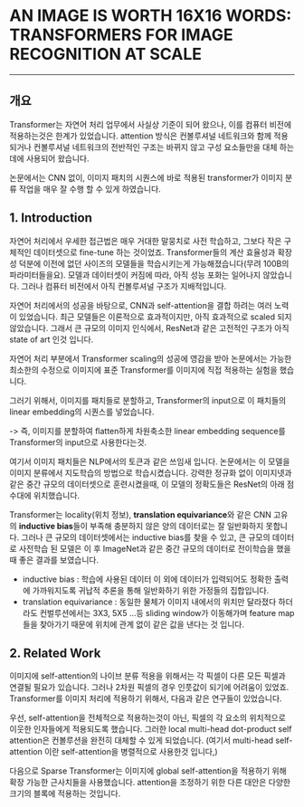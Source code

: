 # AN IMAGE IS WORTH 16X16 WORDS: TRANSFORMERS FOR IMAGE RECOGNITION AT SCALE
---
## 개요
Transformer는 자연어 처리 업무에서 사실상 기준이 되어 왔으나, 이를 컴퓨터 비전에 적용하는것은 한계가 있었습니다.
attention 방식은 컨볼루셔널 네트워크와 함께 적용되거나 컨볼루셔널 네트워크의 전반적인 구조는 바뀌지 않고 구성 요소들만을 대체 하는데에 사용되어 왔습니다.

논문에서는 CNN 없이, 이미지 패치의 시퀀스에 바로 적용된 transformer가 이미지 분류 작업을 매우 잘 수행 할  수 있게 하였습니다.

## 1. Introduction
자연어 처리에서 우세한 접근법은 매우 거대한 말뭉치로 사전 학습하고, 그보다 작은 구체적인 데이터셋으로 fine-tune 하는 것이었죠.
Transformer들의 계산 효율성과 확장성 덕분에 이전에 없던 사이즈의 모델들을 학습시키는게 가능해졌습니다(무려 100B의 파라미터들을요).
모델과 데이터셋이 커짐에 따라, 아직 성능 포화는 일어나지 않았습니다. 그러나 컴퓨터 비전에서 아직 컨볼루셔널 구조가 지배적입니다. 

자연어 처리에서의 성공을 바탕으로,  CNN과 self-attention을 결합 하려는 여러 노력이 있었습니다. 최근 모델들은 이론적으로 효과적이지만, 아직 효과적으로 scaled 되지 않았습니다.
그래서 큰 규모의 이미지 인식에서, ResNet과 같은 고전적인 구조가 아직 state of art 인것 입니다.

자연어 처리 부분에서 Transformer scaling의 성공에 영감을 받아 논문에서는 가능한 최소한의 수정으로 이미지에 표준 Transformer를 이미지에 직접 적용하는 실험을 했습니다.

그러기 위해서, 이미지를 패치들로 분할하고, Transformer의 input으로 이 패치들의 linear embedding의 시퀀스를 넣었습니다.

-> 즉, 이미지를 분할하여 flatten하게 차원축소한 linear embedding sequence를 Transformer의 input으로 사용한다는것.

여기서 이미지 패치들은 NLP에서의 토큰과 같은 쓰임새 입니다. 논문에서는 이 모델을 이미지 분류에서 지도학습의 방법으로 학습시켰습니다.
강력한 정규화 없이 이미지넷과 같은 중간 규모의 데이터셋으로 훈련시켰을때, 이 모델의 정확도들은 ResNet의 아래 점수대에 위치했습니다.

Transformer는 locality(위치 정보), **translation equivariance**와 같은 CNN 고유의 **inductive bias**들이 부족해 충분하지 않은 양의 데이터로는 잘 일반화하지 못합니다. 
그러나 큰 규모의 데이터셋에서는 inductive bias를 찾을 수 있고, 큰 규모의 데이터로 사전학습 된 모델은 이 후 ImageNet과 같은 중간 규모의 데이터로 전이학습을 했을 때
좋은 결과를 보였습니다. 


* inductive bias : 학습에 사용된 데이터 이 외에 데이터가 입력되어도 정확한 출력에 가까워지도록 귀납적 추론을 통해 일반화하기 위한 가정들의 집합입니다.
* translation equivariance : 동일한 물체가 이미지 내에서의 위치만 달라졌다 하더라도 컨벌루션에서는 3X3, 5X5 ...등 sliding window가 이동해가며 feature map들을
찾아가기 때문에 위치에 관계 없이 같은 값을 낸다는 것 입니다.

## 2. Related Work
이미지에 self-attention의 나이브 분류 적용을 위해서는 각 픽셀이 다른 모든 픽셀과 연결될 필요가 있습니다.  그러나 2차원 픽셀의 경우 인풋값이 되기에 어려움이 있었죠.
Transformer를 이미지 처리에 적용하기 위해서, 다음과 같은 연구들이 있었습니다.

우선, self-attention을 전체적으로 적용하는것이 아닌, 픽셀의 각 요소의 위치적으로 이웃한 인자들에게 적용되도록 했습니다.
그러한 local multi-head dot-product self attention은 컨볼루션을 완전히 대체할 수 있게 되었습니다. (여기서 multi-head self-attention 이란 self-attention을 병렬적으로 
사용한것 입니다,)

다음으로 Sparse Transformer는 이미지에 global self-attention을 적용하기 위해 확장 가능한 근사치들을 사용했습니다. attention을 조정하기 위한 다른 대안은
다양한 크기의 블록에 적용하는 것입니다.
